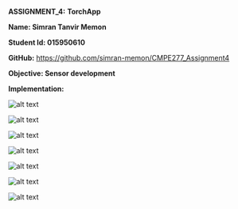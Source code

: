 **ASSIGNMENT_4:**     **TorchApp**

**Name: Simran Tanvir Memon**

**Student Id: 015950610**

**GitHub:**   https://github.com/simran-memon/CMPE277_Assignment4

**Objective: Sensor development**

**Implementation:**

![alt text](https://github.com/simran-memon/CMPE277_Assignment4/blob/main/screenshots/1647498324108.jpg?raw=true)

![alt text](https://github.com/simran-memon/CMPE277_Assignment4/blob/main/screenshots/1647498324129.jpg?raw=true)

![alt text](https://github.com/simran-memon/CMPE277_Assignment4/blob/main/screenshots/1647498324150.jpg?raw=true)

![alt text](https://github.com/simran-memon/CMPE277_Assignment4/blob/main/screenshots/1647498324174.jpg?raw=true)

![alt text](https://github.com/simran-memon/CMPE277_Assignment4/blob/main/screenshots/1647498324200.jpg?raw=true)

![alt text](https://github.com/simran-memon/CMPE277_Assignment4/blob/main/screenshots/1647498324225.jpg?raw=true)

![alt text](https://github.com/simran-memon/CMPE277_Assignment4/blob/main/screenshots/1647498324174.jpg?raw=true)
